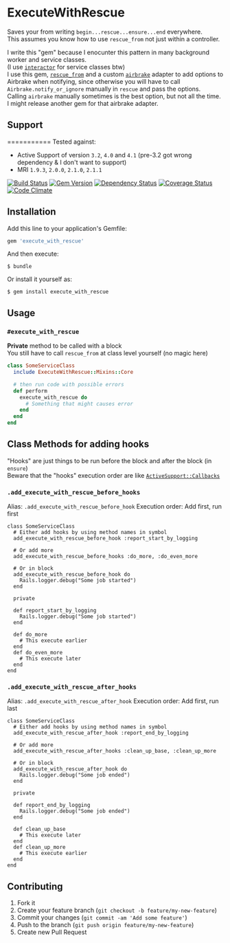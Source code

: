# ExecuteWithRescue

Saves your from writing `begin...rescue...ensure...end` everywhere.  
This assumes you know how to use `rescue_from` not just within a controller.  

I write this "gem" because I enocunter this pattern in many background worker and service classes.  
(I use [`interactor`](https://github.com/collectiveidea/interactor) for service classes btw)  
I use this gem, [`rescue_from`](http://api.rubyonrails.org/classes/ActiveSupport/Rescuable/ClassMethods.html) and a custom [`airbrake`](https://github.com/airbrake/airbrake) adapter to add options to Airbrake when notifying, since otherwise you will have to call `Airbrake.notify_or_ignore` manually in `rescue` and pass the options.  
Calling `airbrake` manually sometimes is the best option, but not all the time.  
I might release another gem for that airbrake adapter.  


## Support
===========
Tested against:
- Active Support of version `3.2`, `4.0` and `4.1` (pre-3.2 got wrong dependency & I don't want to support)
- MRI `1.9.3`, `2.0.0`, `2.1.0`, `2.1.1`

[![Build Status](http://img.shields.io/travis/PikachuEXE/execute_with_rescue.svg)](https://travis-ci.org/PikachuEXE/execute_with_rescue)
[![Gem Version](http://img.shields.io/gem/v/execute_with_rescue.svg)](http://badge.fury.io/rb/execute_with_rescue)
[![Dependency Status](http://img.shields.io/gemnasium/PikachuEXE/execute_with_rescue.svg)](https://gemnasium.com/PikachuEXE/execute_with_rescue)
[![Coverage Status](http://img.shields.io/coveralls/PikachuEXE/execute_with_rescue.svg)](https://coveralls.io/r/PikachuEXE/execute_with_rescue)
[![Code Climate](http://img.shields.io/codeclimate/github/PikachuEXE/execute_with_rescue.svg)](https://codeclimate.com/github/PikachuEXE/execute_with_rescue)


## Installation

Add this line to your application's Gemfile:

```ruby
gem 'execute_with_rescue'
```

And then execute:

    $ bundle

Or install it yourself as:

    $ gem install execute_with_rescue

## Usage

### `#execute_with_rescue`
**Private** method to be called with a block  
You still have to call `rescue_from` at class level yourself (no magic here)  
```ruby
class SomeServiceClass
  include ExecuteWithRescue::Mixins::Core

  # then run code with possible errors
  def perform
    execute_with_rescue do
      # Something that might causes error
    end
  end
end
```

## Class Methods for adding hooks
"Hooks" are just things to be run before the block and after the block (in `ensure`)  
Beware that the "hooks" execution order are like [`ActiveSupport::Callbacks`](http://api.rubyonrails.org/classes/ActiveSupport/Callbacks.html)  

### `.add_execute_with_rescue_before_hooks`
Alias: `.add_execute_with_rescue_before_hook`
Execution order: Add first, run first
```
class SomeServiceClass
  # Either add hooks by using method names in symbol
  add_execute_with_rescue_before_hook :report_start_by_logging

  # Or add more
  add_execute_with_rescue_before_hooks :do_more, :do_even_more

  # Or in block
  add_execute_with_rescue_before_hook do
    Rails.logger.debug("Some job started")
  end

  private

  def report_start_by_logging
    Rails.logger.debug("Some job started")
  end

  def do_more
    # This execute earlier
  end
  def do_even_more
    # This execute later
  end
end
```

### `.add_execute_with_rescue_after_hooks`
Alias: `.add_execute_with_rescue_after_hook`
Execution order: Add first, run last
```
class SomeServiceClass
  # Either add hooks by using method names in symbol
  add_execute_with_rescue_after_hook :report_end_by_logging

  # Or add more
  add_execute_with_rescue_after_hooks :clean_up_base, :clean_up_more

  # Or in block
  add_execute_with_rescue_after_hook do
    Rails.logger.debug("Some job ended")
  end

  private

  def report_end_by_logging
    Rails.logger.debug("Some job ended")
  end

  def clean_up_base
    # This execute later
  end
  def clean_up_more
    # This execute earlier
  end
end
```

## Contributing

1. Fork it
2. Create your feature branch (`git checkout -b feature/my-new-feature`)
3. Commit your changes (`git commit -am 'Add some feature'`)
4. Push to the branch (`git push origin feature/my-new-feature`)
5. Create new Pull Request
